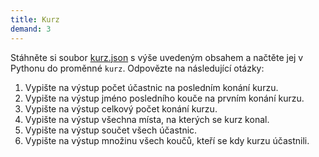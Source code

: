 ```yaml
---
title: Kurz
demand: 3
---
```


Stáhněte si soubor [kurz.json](assets/kurz.json) s výše uvedeným obsahem a načtěte jej v Pythonu do proměnné `kurz`. Odpovězte na následující otázky:

1. Vypište na výstup počet účastnic na posledním konání kurzu.
1. Vypište na výstup jméno posledního kouče na prvním konání kurzu.
1. Vypište na výstup celkový počet konání kurzu.
1. Vypište na výstup všechna místa, na kterých se kurz konal.
1. Vypište na výstup součet všech účastnic.
1. Vypište na výstup množinu všech koučů, kteří se kdy kurzu účastnili.
